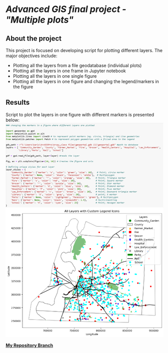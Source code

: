 # *Advanced GIS final project - "Multiple plots"*
## **About the project**
This project is focused on developing script for plotting different layers. The major objectives include:
- Plotting all the layers from a file geodatabase (individual plots)
- Plotting all the  layers in one frame in Jupyter notebook
- Plotting all the layers in one single figure
- Plotting all the layers in one figure and changing the legend/markers in the figure

## **Results**
Script to plot the layers in one figure with different markers is presented below:
![graphic](images/Image6.png)
![graphic](images/Project_plot.png)





[**My Repository Branch**](https://github.com/KarinaAnzar/GIS_Plotting.git)
